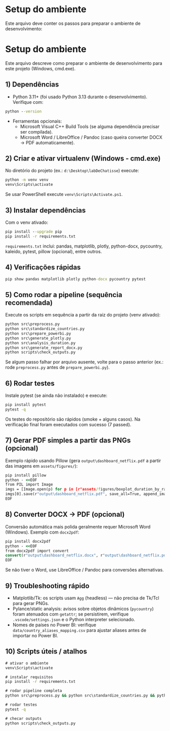 # Setup do ambiente

Este arquivo deve conter os passos para preparar o ambiente de desenvolvimento:

# Setup do ambiente

Este arquivo descreve como preparar o ambiente de desenvolvimento para este projeto (Windows, cmd.exe).

## 1) Dependências
- Python 3.11+ (foi usado Python 3.13 durante o desenvolvimento). Verifique com:

```cmd
python --version
```

- Ferramentas opcionais:
	- Microsoft Visual C++ Build Tools (se alguma dependência precisar ser compilada).
	- Microsoft Word / LibreOffice / Pandoc (caso queira converter DOCX → PDF automaticamente).

## 2) Criar e ativar virtualenv (Windows - cmd.exe)

No diretório do projeto (ex.: `d:\Desktop\labDeChatisse`) execute:

```cmd
python -m venv venv
venv\Scripts\activate
```

Se usar PowerShell execute `venv\Scripts\Activate.ps1`.

## 3) Instalar dependências

Com o venv ativado:

```cmd
pip install --upgrade pip
pip install -r requirements.txt
```

`requirements.txt` inclui: pandas, matplotlib, plotly, python-docx, pycountry, kaleido, pytest, pillow (opcional), entre outros.

## 4) Verificações rápidas

```cmd
pip show pandas matplotlib plotly python-docx pycountry pytest
```

## 5) Como rodar a pipeline (sequência recomendada)

Execute os scripts em sequência a partir da raiz do projeto (venv ativado):

```cmd
python src\preprocess.py
python src\standardize_countries.py
python src\prepare_powerbi.py
python src\generate_plotly.py
python src\analysis_duration.py
python src\generate_report_docx.py
python scripts\check_outputs.py
```

Se algum passo falhar por arquivo ausente, volte para o passo anterior (ex.: rode `preprocess.py` antes de `prepare_powerbi.py`).

## 6) Rodar testes

Instale pytest (se ainda não instalado) e execute:

```cmd
pip install pytest
pytest -q
```

Os testes do repositório são rápidos (smoke + alguns casos). Na verificação final foram executados com sucesso (7 passed).

## 7) Gerar PDF simples a partir das PNGs (opcional)

Exemplo rápido usando Pillow (gera `output\dashboard_netflix.pdf` a partir das imagens em `assets/figures/`):

```cmd
pip install pillow
python - <<EOF
from PIL import Image
imgs = [Image.open(p) for p in [r"assets/figures/boxplot_duration_by_rating.png", r"assets/figures/bar_duration_series.png"]]
imgs[0].save(r"output\dashboard_netflix.pdf", save_all=True, append_images=imgs[1:])
EOF
```

## 8) Converter DOCX → PDF (opcional)

Conversão automática mais polida geralmente requer Microsoft Word (Windows). Exemplo com `docx2pdf`:

```cmd
pip install docx2pdf
python - <<EOF
from docx2pdf import convert
convert(r"output\dashboard_netflix.docx", r"output\dashboard_netflix.pdf")
EOF
```

Se não tiver o Word, use LibreOffice / Pandoc para conversões alternativas.

## 9) Troubleshooting rápido
- Matplotlib/Tk: os scripts usam `Agg` (headless) — não precisa de Tk/Tcl para gerar PNGs.
- Pylance/static analysis: avisos sobre objetos dinâmicos (`pycountry`) foram atenuados com `getattr`; se persistirem, verifique `.vscode/settings.json` e o Python interpreter selecionado.
- Nomes de países no Power BI: verifique `data/country_aliases_mapping.csv` para ajustar aliases antes de importar no Power BI.

## 10) Scripts úteis / atalhos

```cmd
# ativar o ambiente
venv\Scripts\activate

# instalar requisitos
pip install -r requirements.txt

# rodar pipeline completa
python src\preprocess.py && python src\standardize_countries.py && python src\prepare_powerbi.py && python src\generate_plotly.py && python src\analysis_duration.py && python src\generate_report_docx.py

# rodar testes
pytest -q

# checar outputs
python scripts\check_outputs.py
```
